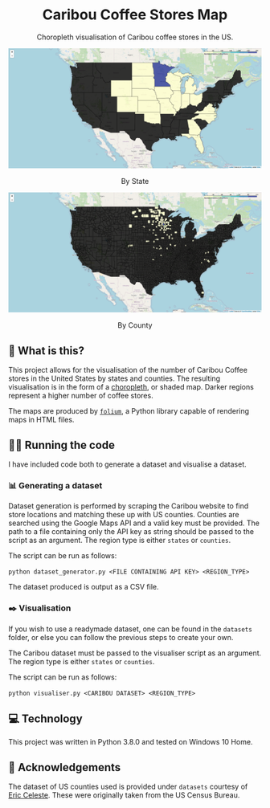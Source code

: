 <h1 align="center" padding="100">Caribou Coffee Stores Map</h1>
<p align="center">Choropleth visualisation of Caribou coffee stores in the US.</p>

<p align="center">
	<img src="https://github.com/jamesalexatkin/caribou-visualiser/raw/master/results/caribou_states_map_26-05-20.png" alt="">
</p>
<p align="center">By State</p>

<p align="center">
	<img src="https://github.com/jamesalexatkin/caribou-visualiser/raw/master/results/caribou_counties_map_26-05-20.png" alt="">
</p>
<p align="center">By County</p>

## 🙋 What is this?

This project allows for the visualisation of the number of Caribou Coffee stores in the United States by states and counties. The resulting visualisation is in the form of a [choropleth](https://en.wikipedia.org/wiki/Choropleth_map), or shaded map. Darker regions represent a higher number of coffee stores.

The maps are produced by [`folium`](https://github.com/python-visualization/folium), a Python library capable of rendering maps in HTML files.

## 🏃‍♀️ Running the code

I have included code both to generate a dataset and visualise a dataset.

### 📊 Generating a dataset

Dataset generation is performed by scraping the Caribou website to find store locations and matching these up with US counties. Counties are searched using the Google Maps API and a valid key must be provided. The path to a file containing only the API key as string should be passed to the script as an argument. The region type is either `states` or `counties`.

The script can be run as follows:

`python dataset_generator.py <FILE CONTAINING API KEY> <REGION_TYPE>`

The dataset produced is output as a CSV file.

### ✒️ Visualisation

If you wish to use a readymade dataset, one can be found in the `datasets` folder, or else you can follow the previous steps to create your own.

The Caribou dataset must be passed to the visualiser script as an argument. The region type is either `states` or `counties`.

The script can be run as follows:

`python visualiser.py <CARIBOU DATASET> <REGION_TYPE>`

## 💻 Technology

This project was written in Python 3.8.0 and tested on Windows 10 Home.

## 🙏 Acknowledgements

The dataset of US counties used is provided under `datasets` courtesy of [Eric Celeste](https://eric.clst.org/tech/usgeojson/). These were originally taken from the US Census Bureau.